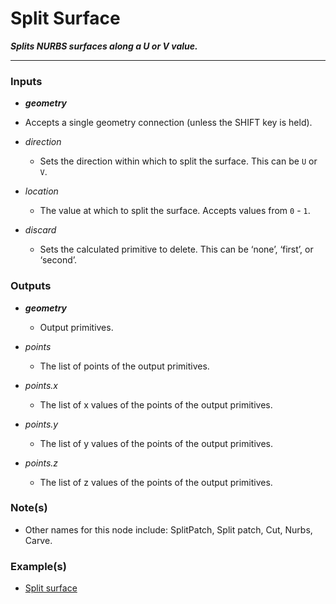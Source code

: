 # Split Surface

**_Splits NURBS surfaces along a U or V value._**

---

### Inputs

* **_geometry_**

 * Accepts a single geometry connection (unless the SHIFT key is held).

* _direction_

  * Sets the direction within which to split the surface. This can be `U` or `V`.

* _location_

  * The value at which to split the surface. Accepts values from `0` - `1`.


* _discard_

  * Sets the calculated primitive to delete. This can be ‘none’, ‘first’, or ‘second’.


### Outputs

* **_geometry_**

  * Output primitives.

* _points_

  * The list of points of the output primitives.

* _points.x_

  * The list of x values of the points of the output primitives.

* _points.y_

  * The list of y values of the points of the output primitives.

* _points.z_

  * The list of z values of the points of the output primitives.


### Note(s)

* Other names for this node include: SplitPatch, Split patch, Cut, Nurbs, Carve.

### Example(s)

* <a href="https://creator.trimble.com/graph?assetURI=whp:a88ccc3b-46f5-4ce4-ada4-8af43efebb7b&version=latest" target="_blank">Split surface</a>
